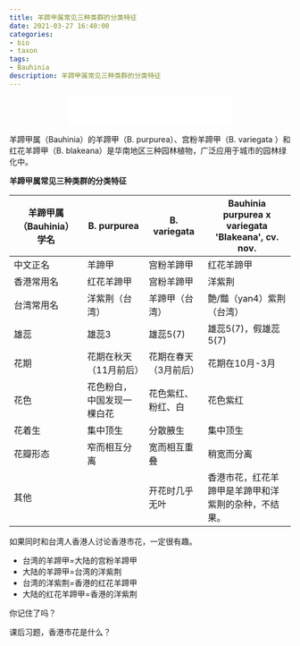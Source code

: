```yaml
---
title: 羊蹄甲属常见三种类群的分类特征
date: 2021-03-27 16:40:00
categories: 
- bio
- taxon
tags: 
- Bauhinia
description: 羊蹄甲属常见三种类群的分类特征
---  
```


<div align="middle"><iframe frameborder="no" border="0" marginwidth="0" marginheight="0" width=298 height=52 src="//music.163.com/outchain/player?type=2&id=26090155&auto=1&height=32"></iframe></div>

羊蹄甲属（Bauhinia）的羊蹄甲（B. purpurea）、宫粉羊蹄甲（B. variegata ）和红花羊蹄甲（B. blakeana）是华南地区三种园林植物，广泛应用于城市的园林绿化中。

**羊蹄甲属常见三种类群的分类特征**

|羊蹄甲属（Bauhinia）学名|B. purpurea|B. variegata|Bauhinia purpurea x variegata 'Blakeana', cv. nov.|
|---|---|---|---|
|中文正名|羊蹄甲|宫粉羊蹄甲|红花羊蹄甲|
|香港常用名|红花羊蹄甲|宫粉羊蹄甲|洋紫荆|
|台湾常用名|洋紫荆（台湾）|羊蹄甲（台湾）|艶/豔（yan4）紫荆（台湾）|
|雄蕊|雄蕊3|雄蕊5(7)|雄蕊5(7)，假雄蕊5(7)|
|花期|花期在秋天（11月前后）|花期在春天（3月前后）|花期在10月-3月|
|花色|花色粉白，中国发现一棵白花|花色紫红、粉红、白|花色紫红|
|花着生|集中顶生|分散腋生|集中顶生|
|花瓣形态|窄而相互分离|宽而相互重叠|稍宽而分离|
|其他||开花时几乎无叶|香港市花，红花羊蹄甲是羊蹄甲和洋紫荆的杂种，不结果。|

如果同时和台湾人香港人讨论香港市花，一定很有趣。

- 台湾的羊蹄甲=大陆的宫粉羊蹄甲
- 大陆的羊蹄甲=台湾的洋紫荆
- 台湾的洋紫荆=香港的红花羊蹄甲
- 大陆的红花羊蹄甲=香港的洋紫荆

你记住了吗？

课后习题，香港市花是什么？